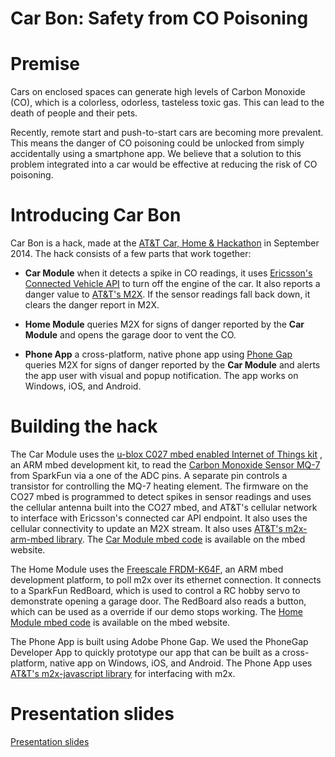 Car Bon: Safety from CO Poisoning
===================

Premise
=======

Cars on enclosed spaces can generate high levels of Carbon Monoxide
(CO), which is a colorless, odorless, tasteless toxic gas. This can
lead to the death of people and their pets.

Recently, remote start and push-to-start cars are becoming more
prevalent. This means the danger of CO poisoning could be unlocked
from simply accidentally using a smartphone app. We believe that a
solution to this problem integrated into a car would be effective at
reducing the risk of CO poisoning.

Introducing Car Bon
===================

Car Bon is a hack, made at the
[AT&T Car, Home & Hackathon](http://attcarhomehackathon.com/) in
September 2014. The hack consists of a few parts that work together:

* **Car Module** when it detects a spike in CO readings, it uses
  [Ericsson's Connected Vehicle API](http://ericsson-innovate.github.io/hackathon-portal/#/getting-started)
  to turn off the engine of the car. It also reports a danger value to
  [AT&T's M2X](https://m2x.att.com/). If the sensor readings fall back
  down, it clears the danger report in M2X.

* **Home Module** queries M2X for signs of danger reported by the **Car
  Module** and opens the garage door to vent the CO.

* **Phone App** a cross-platform, native phone
  app using [Phone Gap](http://phonegap.com/) queries M2X for signs of
  danger reported by the **Car Module** and alerts the app user with
  visual and popup notification. The app works on Windows, iOS, and Android.

Building the hack
============

The Car Module uses the
[u-blox C027 mbed enabled Internet of Things kit](http://www.u-blox.com/en/evaluation-tools-a-software/reference-designs/for-gps-chips/c027-internet-of-things-kit.html)
, an ARM mbed development kit, to read the
[Carbon Monoxide Sensor MQ-7](https://www.sparkfun.com/products/9403)
from SparkFun via a one of the ADC pins. A separate pin controls a
transistor for controlling the MQ-7 heating element. The firmware on
the CO27 mbed is programmed to detect spikes in sensor readings and
uses the cellular antenna built into the CO27 mbed, and AT&T's
cellular network to interface with Ericsson's connected car API
endpoint. It also uses the cellular connectivity to update an M2X
stream. It also uses
[AT&T's m2x-arm-mbed library](https://github.com/attm2x/m2x-arm-mbed). The
[Car Module mbed code](http://mbed.org/users/kwchang2/code/Car_Bon_car_module/)
is available on the mbed website.

The Home Module uses the
[Freescale FRDM-K64F](http://mbed.org/platforms/FRDM-K64F/), an ARM
mbed development platform, to poll m2x over its ethernet
connection. It connects to a SparkFun RedBoard, which is used to
control a RC hobby servo to demonstrate opening a garage door. The
RedBoard also reads a button, which can be used as a override if our
demo stops working. The
[Home Module mbed code](http://mbed.org/users/buf006/code/carbon_home_module/)
is available on the mbed website.

The Phone App is built using Adobe Phone Gap. We used the PhoneGap
Developer App to quickly prototype our app that can be built as a
cross-platform, native app on Windows, iOS, and Android. The Phone App
uses
[AT&T's m2x-javascript library](https://github.com/attm2x/m2x-javascript)
for interfacing with m2x.

Presentation slides
===================
[Presentation slides](https://docs.google.com/presentation/d/1NOYeNe26z3UjaZ_olJZk-4r_qxrCmETwBjggLlNfcCg/edit?usp=sharing)
